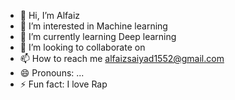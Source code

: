 - 👋 Hi, I’m Alfaiz
- 👀 I’m interested in Machine learning
- 🌱 I’m currently learning Deep learning
- 💞️ I’m looking to collaborate on 
- 📫 How to reach me alfaizsaiyad1552@gmail.com
- 😄 Pronouns: ...
- ⚡ Fun fact: I love Rap

<!---
PyNerdAlfaiz/PyNerdAlfaiz is a ✨ special ✨ repository because its `README.md` (this file) appears on your GitHub profile.
You can click the Preview link to take a look at your changes.
--->

